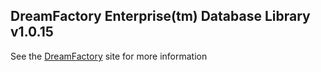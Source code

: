 ## DreamFactory Enterprise(tm) Database Library v1.0.15
See the [DreamFactory](https://www.dreamfactory.com/) site for more information
